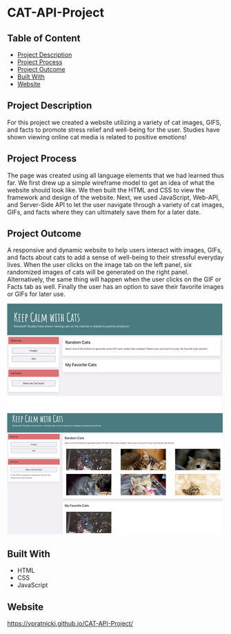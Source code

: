 # CAT-API-Project

## Table of Content

- [Project Description](#project-description)
- [Project Process](#project-process)
- [Project Outcome](#project-outcome)
- [Built With](#Built-With)
- [Website](#Website)

## Project Description

For this project we created a website utilizing a variety of cat images, GIFS, and facts to promote stress relief and well-being for the user. Studies have shown viewing online cat media is related to positive emotions!

## Project Process

The page was created using all language elements that we had learned thus far.  We first drew up a simple wireframe model to get an idea of what the website should look like.  We then built the HTML and CSS to view the framework and design of the website.  Next, we used JavaScript, Web-API, and Server-Side API to let the user navigate through a variety of cat images, GIFs, and facts where they can ultimately save them for a later date.

## Project Outcome

A responsive and dynamic website to help users interact with images, GIFs, and facts about cats to add a sense of well-being to their stressful everyday lives.  When the user clicks on the image tab on the left panel, six randomized images of cats will be generated on the right panel.  Alternatively, the same thing will happen when the user clicks on the GIF or Facts tab as well.  Finally the user has an option to save their favorite images or GIFs for later use.


![ScreenShot1](/assets/images/Screen%20Shot%202022-09-15%20at%209.02.12%20PM.png)
![ScreenShot2](/assets/images/Screen%20Shot%202022-09-15%20at%209.03.20%20PM.png)

## Built With

- HTML
- CSS
- JavaScript

## Website

https://vpratnicki.github.io/CAT-API-Project/

